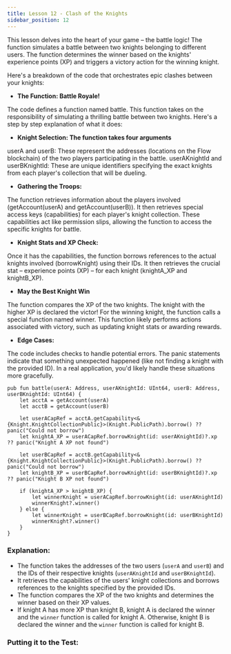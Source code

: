 ```yaml
---
title: Lesson 12 - Clash of the Knights
sidebar_position: 12
---
```


This lesson delves into the heart of your game – the battle logic! The function simulates a battle between two knights belonging to different users. The function determines the winner based on the knights' experience points (XP) and triggers a victory action for the winning knight.

Here's a breakdown of the code that orchestrates epic clashes between your knights:

- **The Function: Battle Royale!**

The code defines a function named battle. This function takes on the responsibility of simulating a thrilling battle between two knights. Here's a step by step explanation of what it does:

- **Knight Selection: The function takes four arguments**

userA and userB: These represent the addresses (locations on the Flow blockchain) of the two players participating in the battle.
userAKnightId and userBKnightId: These are unique identifiers specifying the exact knights from each player's collection that will be dueling.

- **Gathering the Troops:**

The function retrieves information about the players involved (getAccount(userA) and getAccount(userB)).
It then retrieves special access keys (capabilities) for each player's knight collection. These capabilities act like permission slips, allowing the function to access the specific knights for battle.

- **Knight Stats and XP Check:**

Once it has the capabilities, the function borrows references to the actual knights involved (borrowKnight) using their IDs.
It then retrieves the crucial stat – experience points (XP) – for each knight (knightA_XP and knightB_XP).

- **May the Best Knight Win**

The function compares the XP of the two knights. The knight with the higher XP is declared the victor!
For the winning knight, the function calls a special function named winner. This function likely performs actions associated with victory, such as updating knight stats or awarding rewards.

- **Edge Cases:**

The code includes checks to handle potential errors. The panic statements indicate that something unexpected happened (like not finding a knight with the provided ID). In a real application, you'd likely handle these situations more gracefully.

```cadence
pub fun battle(userA: Address, userAKnightId: UInt64, userB: Address, userBKnightId: UInt64) {
    let acctA = getAccount(userA)
    let acctB = getAccount(userB)

    let userACapRef = acctA.getCapability<&{Knight.KnightCollectionPublic}>(Knight.PublicPath).borrow() ?? panic("Could not borrow")
    let knightA_XP = userACapRef.borrowKnight(id: userAKnightId)?.xp ?? panic("Knight A XP not found")

    let userBCapRef = acctB.getCapability<&{Knight.KnightCollectionPublic}>(Knight.PublicPath).borrow() ?? panic("Could not borrow")
    let knightB_XP = userBCapRef.borrowKnight(id: userBKnightId)?.xp ?? panic("Knight B XP not found")

    if (knightA_XP > knightB_XP) {
        let winnerKnight = userACapRef.borrowKnight(id: userAKnightId)
        winnerKnight?.winner()
    } else {
        let winnerKnight = userBCapRef.borrowKnight(id: userBKnightId)
        winnerKnight?.winner()
    }
}
```

### **Explanation:**

- The function takes the addresses of the two users (`userA` and `userB`) and the IDs of their respective knights (`userAKnightId` and `userBKnightId`).
- It retrieves the capabilities of the users' knight collections and borrows references to the knights specified by the provided IDs.
- The function compares the XP of the two knights and determines the winner based on their XP values.
- If knight A has more XP than knight B, knight A is declared the winner and the `winner` function is called for knight A. Otherwise, knight B is declared the winner and the `winner` function is called for knight B.

### **Putting it to the Test:**
